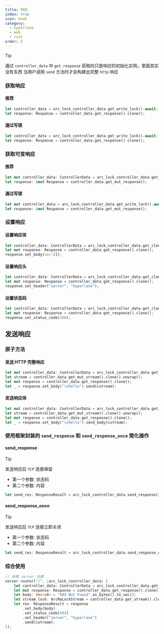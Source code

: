 ```yaml
---
title: 响应
index: true
icon: book
category:
  - hyperlane
  - web
  - rust
order: 5
---
```


> [!tip]
> 通过 `controller_data` 中 `get_response` 获取的只是响应的初始化实例，里面其实没有东西
> 当用户调用 `send` 方法时才会构建出完整 `http` 响应

### 获取响应

#### 推荐

```rust
let controller_data = arc_lock_controller_data.get_write_lock().await;
let response: Response = controller_data.get_response().clone();
```

#### 通过写锁

```rust
let controller_data = arc_lock_controller_data.get_write_lock().await;
let response: Response = controller_data.get_response().clone();
```

### 获取可变响应

#### 推荐

```rust
let mut controller_data: ControllerData = arc_lock_controller_data.get_clone().await;
let response: &mut Response = controller_data.get_mut_response();
```

#### 通过写锁

```rust
let mut controller_data = arc_lock_controller_data.get_write_lock().await;
let response: &mut Response = controller_data.get_mut_response();
```

### 设置响应

#### 设置响应体

```rust
let controller_data: ControllerData = arc_lock_controller_data.get_clone().await;
let mut response: Response = controller_data.get_response().clone();
response.set_body(vec![]);
```

#### 设置响应头

```rust
let controller_data: ControllerData = arc_lock_controller_data.get_clone().await;
let mut response: Response = controller_data.get_response().clone();
response.set_header("server", "hyperlane");
```

#### 设置状态码

```rust
let controller_data: ControllerData = arc_lock_controller_data.get_clone().await;
let mut response: Response = controller_data.get_response().clone();
response.set_status_code(200);
```

## 发送响应

### 原子方法

#### 发送 HTTP 完整响应

```rust
let mut controller_data: ControllerData = arc_lock_controller_data.get_clone().await;
let stream = controller_data.get_mut_stream().clone().unwrap();
let mut response = controller_data.get_response().clone();
let _ = response.set_body("\nhello").send(&stream);
```

#### 发送响应体

```rust
let mut controller_data: ControllerData = arc_lock_controller_data.get_clone().await;
let stream = controller_data.get_mut_stream().clone().unwrap();
let mut response = controller_data.get_response().clone();
let _ = response.set_body("\nhello").send_body(&stream);
```

### 使用框架封装的 `send_response` 和 `send_response_once` 简化操作

#### send_response

> [!tip]
> 发送响应后 `TCP` 连接保留
>
> - 第一个参数: 状态码
> - 第二个参数: 内容

```rust
let send_res: ResponseResult = arc_lock_controller_data.send_response(200, "hello hyperlane");
```

#### send_response_once

> [!tip]
> 发送响应后 `TCP` 连接立即关闭
>
> - 第一个参数: 状态码
> - 第二个参数: 内容

```rust
let send_res: ResponseResult = arc_lock_controller_data.send_response_once(200, "hello hyperlane");
```

### 综合使用

```rust
// 省略 server 创建
server.router("/", |arc_lock_controller_data| {
    let controller_data: ControllerData = arc_lock_controller_data.get_clone().await;
    let mut response: Response = controller_data.get_response().clone();
    let body: Vec<u8> = "404 Not Found".as_bytes().to_vec();
    let stream_lock: ArcRwLockStream = controller_data.get_stream().clone().unwrap();
    let res: ResponseResult = response
        .set_body(body)
        .set_status_code(404)
        .set_header("server", "hyperlane")
        .send(&stream);
});
```

<Bottom />
